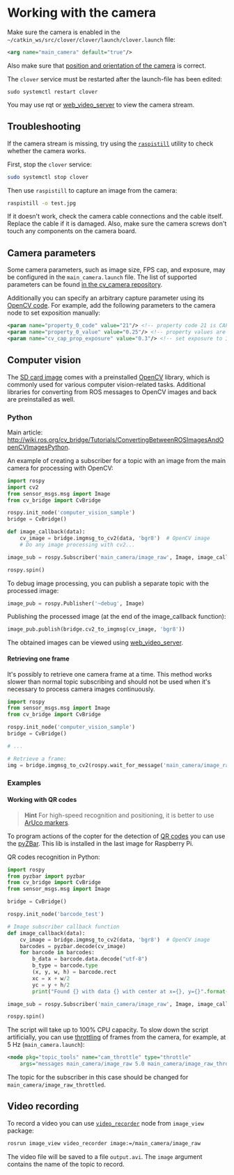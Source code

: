 # Working with the camera

Make sure the camera is enabled in the `~/catkin_ws/src/clover/clover/launch/clover.launch` file:

```xml
<arg name="main_camera" default="true"/>
```

Also make sure that [position and orientation of the camera](camera_setup.md) is correct.

The `clover` service must be restarted after the launch-file has been edited:

```(bash)
sudo systemctl restart clover
```

You may use rqt or [web_video_server](web_video_server.md) to view the camera stream.

## Troubleshooting

If the camera stream is missing, try using the [`raspistill`](https://www.raspberrypi.org/documentation/usage/camera/raspicam/raspistill.md) utility to check whether the camera works.

First, stop the `clover` service:

```bash
sudo systemctl stop clover
```

Then use `raspistill` to capture an image from the camera:

```bash
raspistill -o test.jpg
```

If it doesn't work, check the camera cable connections and the cable itself. Replace the cable if it is damaged. Also, make sure the camera screws don't touch any components on the camera board.

## Camera parameters

Some camera parameters, such as image size, FPS cap, and exposure, may be configured in the `main_camera.launch` file. The list of supported parameters can be found [in the cv_camera repository](https://github.com/OTL/cv_camera#parameters).

Additionally you can specify an arbitrary capture parameter using its [OpenCV code](https://docs.opencv.org/3.3.1/d4/d15/group__videoio__flags__base.html). For example, add the following parameters to the camera node to set exposition manually:

```xml
<param name="property_0_code" value="21"/> <!-- property code 21 is CAP_PROP_AUTO_EXPOSURE -->
<param name="property_0_value" value="0.25"/> <!-- property values are normalized as per OpenCV specs, even for "menu" controls; 0.25 means "use manual exposure" -->
<param name="cv_cap_prop_exposure" value="0.3"/> <!-- set exposure to 30% of maximum value -->
```

## Computer vision

The [SD card image](image.md) comes with a preinstalled [OpenCV](https://opencv.org) library, which is commonly used for various computer vision-related tasks. Additional libraries for converting from ROS messages to OpenCV images and back are preinstalled as well.

### Python

Main article: http://wiki.ros.org/cv_bridge/Tutorials/ConvertingBetweenROSImagesAndOpenCVImagesPython.

An example of creating a subscriber for a topic with an image from the main camera for processing with OpenCV:

```python
import rospy
import cv2
from sensor_msgs.msg import Image
from cv_bridge import CvBridge

rospy.init_node('computer_vision_sample')
bridge = CvBridge()

def image_callback(data):
    cv_image = bridge.imgmsg_to_cv2(data, 'bgr8')  # OpenCV image
    # Do any image processing with cv2...

image_sub = rospy.Subscriber('main_camera/image_raw', Image, image_callback)

rospy.spin()
```

To debug image processing, you can publish a separate topic with the processed image:

```python
image_pub = rospy.Publisher('~debug', Image)
```

Publishing the processed image (at the end of the image_callback function):

```python
image_pub.publish(bridge.cv2_to_imgmsg(cv_image, 'bgr8'))
```

The obtained images can be viewed using [web_video_server](web_video_server.md).

#### Retrieving one frame

It's possibly to retrieve one camera frame at a time. This method works slower than normal topic subscribing and should not be used when it's necessary to process camera images continuously.

```python
import rospy
from sensor_msgs.msg import Image
from cv_bridge import CvBridge

rospy.init_node('computer_vision_sample')
bridge = CvBridge()

# ...

# Retrieve a frame:
img = bridge.imgmsg_to_cv2(rospy.wait_for_message('main_camera/image_raw', Image), 'bgr8')
```

### Examples

#### Working with QR codes

> **Hint** For high-speed recognition and positioning, it is better to use [ArUco markers](aruco.md).

To program actions of the copter for the detection of [QR codes](https://en.wikipedia.org/wiki/QR_code) you can use the [pyZBar](https://pypi.org/project/pyzbar/). This lib is installed in the last image for Raspberry Pi.

QR codes recognition in Python:

```python
import rospy
from pyzbar import pyzbar
from cv_bridge import CvBridge
from sensor_msgs.msg import Image

bridge = CvBridge()

rospy.init_node('barcode_test')

# Image subscriber callback function
def image_callback(data):
    cv_image = bridge.imgmsg_to_cv2(data, 'bgr8')  # OpenCV image
    barcodes = pyzbar.decode(cv_image)
    for barcode in barcodes:
        b_data = barcode.data.decode("utf-8")
        b_type = barcode.type
        (x, y, w, h) = barcode.rect
        xc = x + w/2
        yc = y + h/2
        print("Found {} with data {} with center at x={}, y={}".format(b_type, b_data, xc, yc))

image_sub = rospy.Subscriber('main_camera/image_raw', Image, image_callback, queue_size=1)

rospy.spin()
```

The script will take up to 100% CPU capacity. To slow down the script artificially, you can use [throttling](http://wiki.ros.org/topic_tools/throttle) of frames from the camera, for example, at 5 Hz (`main_camera.launch`):

```xml
<node pkg="topic_tools" name="cam_throttle" type="throttle"
    args="messages main_camera/image_raw 5.0 main_camera/image_raw_throttled"/>
```

The topic for the subscriber in this case should be changed for `main_camera/image_raw_throttled`.

## Video recording

To record a video you can use [`video_recorder`](http://wiki.ros.org/image_view#image_view.2Fdiamondback.video_recorder) node from `image_view` package:

```bash
rosrun image_view video_recorder image:=/main_camera/image_raw
```

The video file will be saved to a file `output.avi`. The `image` argument contains the name of the topic to record.

